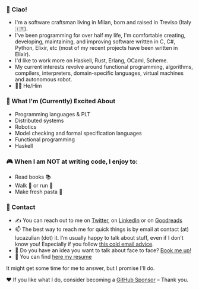 ### :wave: Ciao!

* I'm a software craftsman living in Milan, born and raised in Treviso (Italy 🇮🇹).
* I've been programming for over half my life, I'm comfortable creating, developing, maintaining, and improving software written in C, C#, Python, Elixir, etc (most of my recent projects have been written in Elixir).
* I'd like to work more on Haskell, Rust, Erlang, OCaml, Scheme.
* My current interests revolve around functional programming, algorithms, compilers, interpreters, domain-specific languages, virtual machines and autonomous robot.
* :rainbow_flag: He/Him

### :raised_hands: What I'm (Currently) Excited About

* Programming languages & PLT
* Distributed systems
* Robotics
* Model checking and formal specification languages
* Functional programming
* Haskell

### :video_game: When I am NOT at writing code, I enjoy to:

* Read books :books:
* Walk :walking: or run :running:
* Make fresh pasta :spaghetti:

### :handshake: Contact

* ✍️ You can reach out to me on [Twitter](https://twitter.com/luca_julian), on [LinkedIn](https://www.linkedin.com/in/zulianluca/) or on [Goodreads](https://www.goodreads.com/user/show/75913668-luca)
* :mailbox: The best way to reach me for quick things is by email at contact (at) lucazulian (dot) it. I’m usually happy to talk about stuff, even if I don’t know you! Especially if you follow [this cold email advice](https://sriramk.com/coldemail). 
* 📆 Do you have an idea you want to talk about face to face? [Book me up!](https://calendly.com/lucazulian/office-hours)
* :page_with_curl: You can find [here my resume](https://github.com/lucazulian/resume)

It might get some time for me to answer, but I promise I'll do.

❤ If you like what I do, consider becoming a [GitHub Sponsor](https://github.com/sponsors/lucazulian) – Thank you.
